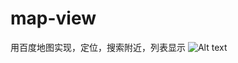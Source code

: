 # map-view
用百度地图实现，定位，搜索附近，列表显示
![Alt text](https://github.com/13213334722/map-view/blob/master/baiduMaptest/serach_Map.png)
